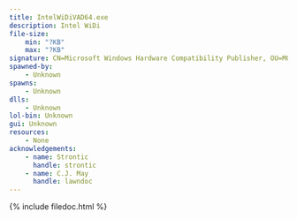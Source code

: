 ```yaml
---
title: IntelWiDiVAD64.exe
description: Intel WiDi
file-size:
    min: "?KB"
    max: "?KB"
signature: CN=Microsoft Windows Hardware Compatibility Publisher, OU=MOPR, O=Microsoft Corporation, L=Redmond, S=Washington, C=US
spawned-by:
    - Unknown
spawns:
    - Unknown
dlls:
    - Unknown
lol-bin: Unknown
gui: Unknown
resources:
    - None
acknowledgements:
    - name: Strontic
      handle: strontic
    - name: C.J. May
      handle: lawndoc
---
```


{% include filedoc.html %}
